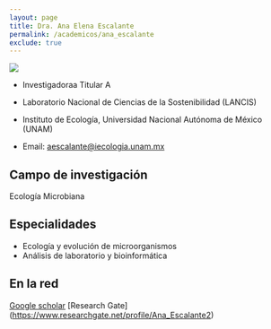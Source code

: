 ```yaml
---
layout: page
title: Dra. Ana Elena Escalante
permalink: /academicos/ana_escalante
exclude: true
---
```


<img src="https://raw.githubusercontent.com/sostenibilidad-unam/sostenibilidad-unam.github.io/master/assets/paisajes-bonitos-de-oton%CC%83o-lago.jpeg">

- Investigadoraa Titular A

- Laboratorio Nacional de Ciencias de la Sostenibilidad (LANCIS)

- Instituto de Ecología, Universidad Nacional Autónoma de México (UNAM) 

- Email: aescalante@iecologia.unam.mx


## Campo de investigación

Ecología Microbiana

## Especialidades

- Ecología y evolución de microorganismos
- Análisis de laboratorio y bioinformática

## En la red

[Google scholar](https://scholar.google.com.mx/citations?user=UQmdPmoAAAAJ&hl=en)
[Research Gate] (https://www.researchgate.net/profile/Ana_Escalante2)
